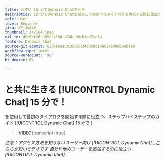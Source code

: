 ```yaml
---
title: わずか 15 分でDynamic Chatを利用
description: 15 分でDynamic Chatを使用して初めてのダイアログを実行する際に役立つ、ステップバイステップのガイドです。
role: User
level: Beginner
jira: KT-10239
thumbnail: 342164.jpeg
exl-id: d0e8df26-e09e-4330-a74b-06c81ed7ce14
feature: Dynamic Chat
source-git-commit: 63d4aea1c818d35724c0cdc14e69ea00eb06b4a0
workflow-type: tm+mt
source-wordcount: '96'
ht-degree: 0%

---
```


# と共に生きる [!UICONTROL Dynamic Chat]  15 分で！

を使用して最初のダイアログを開始する際に役立つ、ステップバイステップのガイド [!UICONTROL Dynamic Chat]  15 分で！

>[!VIDEO](https://video.tv.adobe.com/v/342164/?quality=12&learn=on){transcript=true}

*注意：アクセス方法を知らないユーザー向け [!UICONTROL Dynamic Chat] , [こちらが短いビデオです](https://experienceleague.adobe.com/docs/marketo-learn/tutorials/dynamic-chat/user-management.html?lang=en) 自分や他のユーザーを追加するのに役立つ [!UICONTROL Dynamic Chat] .*
